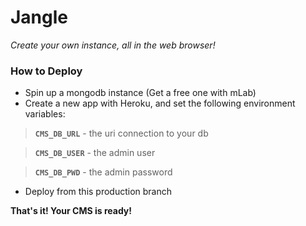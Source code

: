 # Jangle
_Create your own instance, all in the web browser!_

### How to Deploy
- Spin up a mongodb instance (Get a free one with mLab)
- Create a new app with Heroku, and set the following environment variables:

> __`CMS_DB_URL`__ - the uri connection to your db

> __`CMS_DB_USER`__ - the admin user 

> __`CMS_DB_PWD`__ - the admin password

- Deploy from this production branch

__That's it! Your CMS is ready!__
